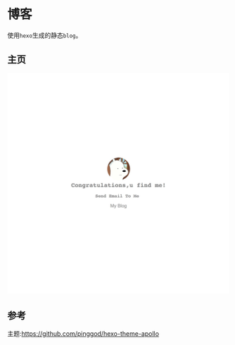 # 博客

使用`hexo`生成的静态`blog`。

## 主页  

![主页](https://raw.githubusercontent.com/yzllee/yzllee.github.com/master/images/index.png)

## 参考  

主题:https://github.com/pinggod/hexo-theme-apollo